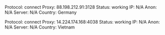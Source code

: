 Protocol: connect
Proxy: 88.198.212.91:3128
Status: working
IP: N/A
Anon: N/A
Server: N/A
Country: Germany

Protocol: connect
Proxy: 14.224.174.168:4038
Status: working
IP: N/A
Anon: N/A
Server: N/A
Country: Vietnam

